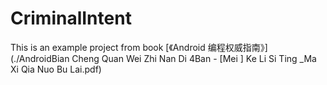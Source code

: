 # CriminalIntent

 This is an example project from book [《Android 编程权威指南》](./AndroidBian Cheng Quan Wei Zhi Nan Di 4Ban - [Mei ] Ke Li Si Ting _Ma Xi Qia Nuo Bu Lai.pdf)
